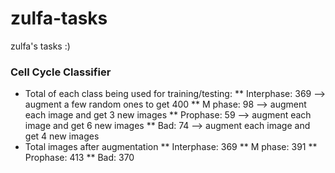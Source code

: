 # zulfa-tasks
zulfa's tasks :)

### Cell Cycle Classifier
* Total of each class being used for training/testing:
** Interphase: 369 --> augment a few random ones to get 400
** M phase: 98 --> augment each image and get 3 new images
** Prophase: 59 --> augment each image and get 6 new images
** Bad: 74 --> augment each image and get 4 new images
* Total images after augmentation
** Interphase: 369
** M phase: 391
** Prophase: 413
** Bad: 370
